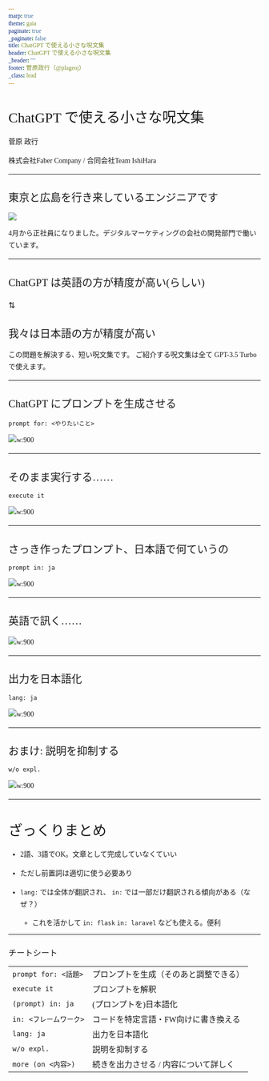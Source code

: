 ```yaml
---
marp: true
theme: gaia
paginate: true
_paginate: false
title: ChatGPT で使える小さな呪文集
header: ChatGPT で使える小さな呪文集
_header: ""
footer: 菅原政行（@plageoj）
_class: lead
---
```


<style>
* {
    font-family: "M PLUS 1";
}
h1,h2,h3,h4,h5,h6 {
    font-weight: normal;
}
p {
    margin-bottom: 0.8rem;
    line-height: 1.5rem;
}
a {
    text-decoration: none;
}
</style>

# ChatGPT で使える小さな呪文集

菅原 政行

株式会社Faber Company / 合同会社Team IshiHara

---

## 東京と広島を行き来しているエンジニアです

![](https://www.fabercompany.co.jp/_sys/wp-content/uploads/logo.png)

4月から正社員になりました。デジタルマーケティングの会社の開発部門で働いています。

---

<!-- _class: lead -->

## ChatGPT は英語の方が精度が高い(らしい)

### ⇅

## 我々は日本語の方が精度が高い

この問題を解決する、短い呪文集です。
ご紹介する呪文集は全て GPT-3.5 Turbo で使えます。

---

## ChatGPT にプロンプトを生成させる

```
prompt for: <やりたいこと>
```

![w:900](https://qiita-image-store.s3.ap-northeast-1.amazonaws.com/0/116845/b116c141-6a0a-223d-9cde-dd17b59c8cc7.png)

---

## そのまま実行する……

```
execute it
```

![w:900](https://qiita-image-store.s3.ap-northeast-1.amazonaws.com/0/116845/118e0c3f-d9c7-e92a-119c-550b53c43b0c.png)

---

## さっき作ったプロンプト、日本語で何ていうの

```
prompt in: ja
```

![w:900](https://qiita-image-store.s3.ap-northeast-1.amazonaws.com/0/116845/0a9b8d76-8200-7cd1-0561-191bfcce562d.png)

---

## 英語で訊く……

![w:900](https://qiita-image-store.s3.ap-northeast-1.amazonaws.com/0/116845/28ff84e2-24a4-32b5-72ef-843c6b394a88.png)

---

## 出力を日本語化

```
lang: ja
```

![w:900](https://qiita-image-store.s3.ap-northeast-1.amazonaws.com/0/116845/1695a310-7912-0a9b-7645-a0c06d672ba7.png)

---

## おまけ: 説明を抑制する

```
w/o expl.
```

![w:900](https://qiita-image-store.s3.ap-northeast-1.amazonaws.com/0/116845/7784fba7-3340-9abb-0888-fc6a6ec3591f.png)

---

# ざっくりまとめ

- 2語、3語でOK。文章として完成していなくていい

- ただし前置詞は適切に使う必要あり

- `lang:` では全体が翻訳され、 `in:` では一部だけ翻訳される傾向がある（なぜ？）
    - これを活かして `in: flask` `in: laravel` なども使える。便利

---

### チートシート

| | |
|:--|:--|
| `prompt for: <話題>` | プロンプトを生成（そのあと調整できる） |
| `execute it` | プロンプトを解釈 |
| `(prompt) in: ja` | (プロンプトを)日本語化 |
| `in: <フレームワーク>` | コードを特定言語・FW向けに書き換える |
| `lang: ja` | 出力を日本語化 |
| `w/o expl.` | 説明を抑制する |
| `more (on <内容>)` | 続きを出力させる / 内容について詳しく |

